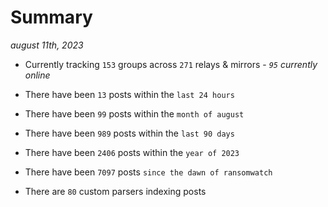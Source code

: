 
# Summary
_august 11th, 2023_

- Currently tracking `153` groups across `271` relays & mirrors - _`95` currently online_

- There have been `13` posts within the `last 24 hours`

- There have been `99` posts within the `month of august`

- There have been `989` posts within the `last 90 days`

- There have been `2406` posts within the `year of 2023`

- There have been `7097` posts `since the dawn of ransomwatch`

- There are `80` custom parsers indexing posts
